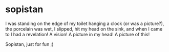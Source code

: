 # sopistan

I was standing on the edge of my toilet hanging a clock (or was a picture?), the porcelain was wet, I slipped, hit my head on the sink, and when I came to I had a revelation! A vision! A picture in my head! A picture of this!

Sopistan, just for fun ;)
